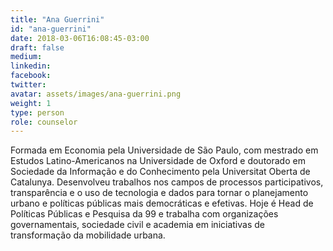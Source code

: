 ```yaml
---
title: "Ana Guerrini"
id: "ana-guerrini"
date: 2018-03-06T16:08:45-03:00
draft: false
medium:
linkedin:
facebook:
twitter:
avatar: assets/images/ana-guerrini.png
weight: 1
type: person
role: counselor
---
```


Formada em Economia pela Universidade de São Paulo, com mestrado em Estudos Latino-Americanos na Universidade de Oxford e doutorado em Sociedade da Informação e do Conhecimento pela Universitat Oberta de Catalunya. Desenvolveu trabalhos nos campos de processos participativos, transparência e o uso de tecnologia e dados para tornar o planejamento urbano e políticas públicas mais democráticas e efetivas. Hoje é Head de Políticas Públicas e Pesquisa da 99 e trabalha com organizações governamentais, sociedade civil e academia em iniciativas de transformação da mobilidade urbana.
